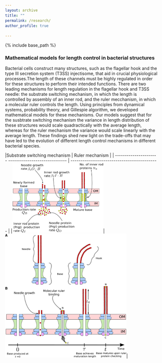 ```yaml
---
layout: archive
title: ""
permalink: /research/
author_profile: true

---
```


{% include base_path %}

### Mathematical models for length control in bacterial structures

Bacterial cells construct many structures, such as the flagellar hook and the type III secretion system (T3SS) injectisome, that aid in crucial physiological processes.The length of these channels must be highly regulated in order for these structures to perform their intended functions. There are two leading mechanisms for length regulation in the flagellar hook and T3SS needle: the substrate switching mechanism, in which the length is controlled by assembly of an inner rod, and the ruler mecchanism, in which a molecular ruler controls the length. Using principles from dynamical systems, probability theory, and Gillespie algorithm, we developed mathematical models for these mechanisms. Our models suggest that for the susbtrate switching mechanism the variance in length distribution of these structures would scale quadractically with the average length, whereas for the ruler mechanism the variance would scale linearly with the average length. These findings shed new light on the trade-offs that may have led to the evolution of different length control mechanisms in different bacterial species.

|Substrate switching mechanism                          | Ruler mechanism                               |
| ---------------------- ------------------------------ | --------------------------------------------- |
|<img src="/files/substrate_switching.png" width="300"/>|<img src="/files/ruler_model.jpg" width="400"/>|


